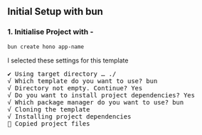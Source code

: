 ## Initial Setup with bun

### 1. Initialise Project with -
```sh
bun create hono app-name
```
I selected these settings for this template
<pre>
✔ Using target directory … ./
√ Which template do you want to use? bun
√ Directory not empty. Continue? Yes
√ Do you want to install project dependencies? Yes
√ Which package manager do you want to use? bun
√ Cloning the template
√ Installing project dependencies
🎉 Copied project files
</pre>

